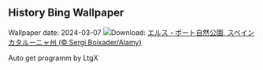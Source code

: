 ## History Bing Wallpaper
Wallpaper date: 2024-03-07
![](https://www.bing.com/th?id=OHR.TarragonaSpain_JA-JP1624420185_UHD.jpg&w=1000)Download: [エルス・ポート自然公園, スペイン カタルーニャ州 (© Sergi Boixader/Alamy)](https://www.bing.com/th?id=OHR.TarragonaSpain_JA-JP1624420185_UHD.jpg)

Auto get programm by LtgX
